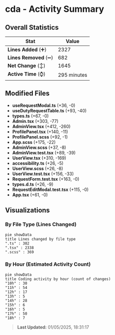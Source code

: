 # cda - Activity Summary 

## Overall Statistics

| Stat                   | Value                                                             |
| ---------------------- | ----------------------------------------------------------------- |
| **Lines Added** (➕)   | 2327                                          |
| **Lines Removed** (➖) | 682                                        |
| **Net Change** (↕)    | 1645                |
| **Active Time** (⌚)   | 295 minutes |


## Modified Files
- **useRequestModal.ts** (+36, -0)
- **useDutyRequestTable.ts** (+93, -40)
- **types.ts** (+67, -0)
- **Admin.tsx** (+303, -77)
- **AdminView.tsx** (+412, -260)
- **ProfilePanel.tsx** (+140, -11)
- **ProfilePanel.scss** (+92, -1)
- **App.scss** (+175, -22)
- **AdminView.scss** (+37, -8)
- **AdminView.test.tsx** (+89, -39)
- **UserView.tsx** (+310, -169)
- **accessibility.ts** (+26, -5)
- **UserView.scss** (+26, -8)
- **UserView.test.tsx** (+156, -33)
- **RequestForm.test.tsx** (+163, -0)
- **types.d.ts** (+26, -9)
- **RequestEditModal.test.tsx** (+115, -0)
- **App.tsx** (+61, -0)

## Visualizations

### By File Type (Lines Changed)

```mermaid
pie showData
title Lines changed by file type
".ts" : 302
".tsx" : 2338
".scss" : 369
```

### By Hour (Estimated Activity Count)

```mermaid
pie showData
title Coding activity by hour (count of changes)
"10h" : 30
"11h" : 54
"12h" : 17
"13h" : 5
"14h" : 28
"15h" : 6
"16h" : 5
"17h" : 50
"18h" : 7
```


> **Last Updated:** 01/05/2025, 18:31:17